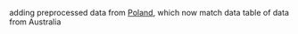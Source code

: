 adding preprocessed data from [Poland](https://raw.githubusercontent.com/Polkas/coronaPL/main/gov/data/pow_df_full.csv.gz), which now match data table of data from Australia
